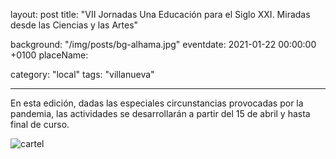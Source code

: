 layout: post
title: "VII Jornadas Una Educación para el Siglo XXI. Miradas desde las Ciencias y las Artes"

background: "/img/posts/bg-alhama.jpg"
eventdate: 2021-01-22 00:00:00 +0100
placeName: 

category: "local"
tags: "villanueva"

---
En esta edición, dadas las especiales circunstancias provocadas por la pandemia, las actividades se desarrollarán a partir del 15 de abril y hasta final de curso.  

![cartel](/img/posts/1campañapub.png)  

